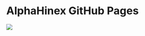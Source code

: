 AlphaHinex GitHub Pages
=======================

<a href="https://travis-ci.com/AlphaHinex/AlphaHinex.github.io">
  <img src="https://travis-ci.com/AlphaHinex/AlphaHinex.github.io.svg?branch=develop"/>
</a>
